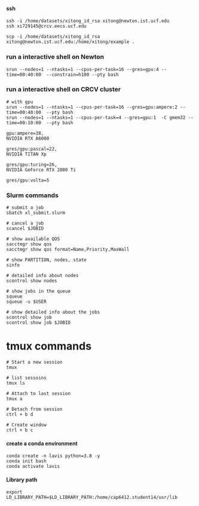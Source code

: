 #### ssh
```
ssh -i /home/datasets/xitong_id_rsa xitong@newton.ist.ucf.edu
ssh xi729145@crcv.eecs.ucf.edu 

scp -i /home/datasets/xitong_id_rsa xitong@newton.ist.ucf.edu:/home/xitong/example .
```

### run a interactive shell on Newton
```
srun --nodes=1 --ntasks=1 --cpus-per-task=16 --gres=gpu:4 --time=00:40:00  --constrain=h100 --pty bash

```

### run a interactive shell on CRCV cluster
```
# with gpu
srun --nodes=1 --ntasks=1 --cpus-per-task=16 --gres=gpu:ampere:2 --time=00:40:00  --pty bash
srun --nodes=1 --ntasks=1 --cpus-per-task=4 --gres=gpu:1  -C gmem32 --time=00:10:00  --pty bash

```

```
gpu:ampere=38,
NVIDIA RTX A6000

gres/gpu:pascal=22,
NVIDIA TITAN Xp

gres/gpu:turing=26,
NVIDIA GeForce RTX 2080 Ti

gres/gpu:volta=5
```

### Slurm commands
```
# submit a job
sbatch xl_submit.slurm

# cancel a job
scancel $JOBID

# show available QOS
sacctmgr show qos
sacctmgr show qos format=Name,Priority,MaxWall

# show PARTITION, nodes, state
sinfo

# detailed info about nodes
scontrol show nodes

# show jobs in the queue
squeue
squeue -u $USER

# show detailed info about the jobs
scontrol show job
scontrol show job $JOBID
```

# tmux commands
```
# Start a new session
tmux

# list sessoins
tmux ls

# Attach to last session
tmux a

# Detach from session
ctrl + b d

# Create window
ctrl + b c
```

#### create a conda environment
```
conda create -n lavis python=3.8 -y
conda init bash
conda activate lavis
```



#### Library path
```
export LD_LIBRARY_PATH=$LD_LIBRARY_PATH:/home/cap6412.student14/usr/lib

```